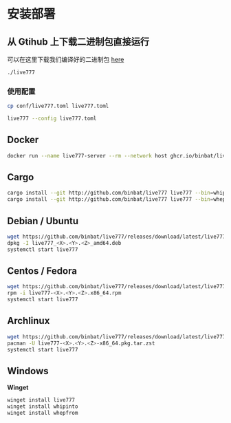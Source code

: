 # 安装部署

## 从 Gtihub 上下载二进制包直接运行

可以在这里下载我们编译好的二进制包 [here](https://github.com/binbat/live777/releases)

```bash
./live777
```

### 使用配置

```bash
cp conf/live777.toml live777.toml

live777 --config live777.toml
```

## Docker

```sh
docker run --name live777-server --rm --network host ghcr.io/binbat/live777-server:latest live777
```

## Cargo

```bash
cargo install --git http://github.com/binbat/live777 live777 --bin=whipinto
cargo install --git http://github.com/binbat/live777 live777 --bin=whepfrom
```

## Debian / Ubuntu

```bash
wget https://github.com/binbat/live777/releases/download/latest/live777_<X>.<Y>.<Z>_amd64.deb
dpkg -I live777_<X>.<Y>.<Z>_amd64.deb
systemctl start live777
```

## Centos / Fedora

```bash
wget https://github.com/binbat/live777/releases/download/latest/live777-<X>.<Y>.<Z>.x86_64.rpm
rpm -i live777-<X>.<Y>.<Z>.x86_64.rpm
systemctl start live777
```

## Archlinux

```bash
wget https://github.com/binbat/live777/releases/download/latest/live777-<X>.<Y>.<Z>-x86_64.pkg.tar.zst
pacman -U live777-<X>.<Y>.<Z>-x86_64.pkg.tar.zst
systemctl start live777
```

## Windows

**Winget**

```bash
winget install live777
winget install whipinto
winget install whepfrom
```

